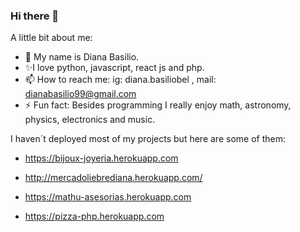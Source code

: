 ### Hi there 👋

<!--
**dianabasilio/dianabasilio** is a ✨ _special_ ✨ repository because its `README.md` (this file) appears on your GitHub profile.
-->
A little bit about me:

- 🔭 My name is Diana Basilio.
- ✨I love python, javascript, react js and php.
- 📫 How to reach me: ig: diana.basiliobel , mail: dianabasilio99@gmail.com
- ⚡ Fun fact: Besides programming I really enjoy math, astronomy, physics, electronics and music.

I haven´t deployed most of my projects but here are some of them:
- https://bijoux-joyeria.herokuapp.com

- http://mercadoliebrediana.herokuapp.com/

- https://mathu-asesorias.herokuapp.com

- https://pizza-php.herokuapp.com

